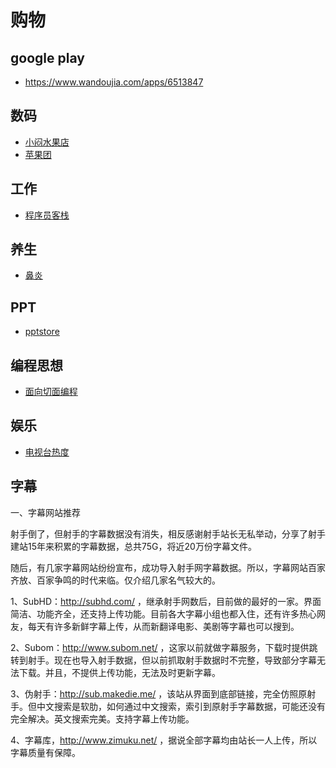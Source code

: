 # 购物

## google play
* https://www.wandoujia.com/apps/6513847

## 数码
* [小闷水果店](http://appled.cc/)
* [苹果团](http:www.appletuan.com)

## 工作
* [程序员客栈](http://www.proginn.com/)

## 养生
* [鼻炎](http://www.douban.com/group/topic/40864204/)

## PPT
* [pptstore](http://www.pptstore.net/ppt_free/)

## 编程思想
* [面向切面编程](http://nuysoft.com/2013/09/04/intro-to-aspect-oriented-programming/)

## 娱乐
* [电视台热度](http://eye.kuyun.com/)

## 字幕
一、字幕网站推荐

射手倒了，但射手的字幕数据没有消失，相反感谢射手站长无私举动，分享了射手建站15年来积累的字幕数据，总共75G，将近20万份字幕文件。

随后，有几家字幕网站纷纷宣布，成功导入射手网字幕数据。所以，字幕网站百家齐放、百家争鸣的时代来临。仅介绍几家名气较大的。

1、SubHD：http://subhd.com/ ，继承射手网数后，目前做的最好的一家。界面简洁、功能齐全，还支持上传功能。目前各大字幕小组也都入住，还有许多热心网友，每天有许多新鲜字幕上传，从而新翻译电影、美剧等字幕也可以搜到。

2、Subom：http://www.subom.net/ ，这家以前就做字幕服务，下载时提供跳转到射手。现在也导入射手数据，但以前抓取射手数据时不完整，导致部分字幕无法下载。并且，不提供上传功能，无法及时更新字幕。

3、伪射手：http://sub.makedie.me/ ，该站从界面到底部链接，完全仿照原射手。但中文搜索是软肋，如何通过中文搜索，索引到原射手字幕数据，可能还没有完全解决。英文搜索完美。支持字幕上传功能。

4、字幕库，http://www.zimuku.net/ ，据说全部字幕均由站长一人上传，所以字幕质量有保障。